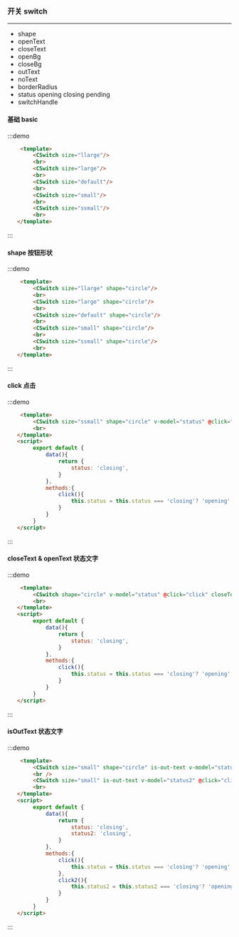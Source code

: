 ### 开关 switch
---
  <ul>
    <li>shape</li>
    <li>openText</li>
    <li>closeText</li>
    <li>openBg</li>
    <li>closeBg</li>
    <li>outText</li>
    <li>noText</li>
    <li>borderRadius</li>
    <li>status  opening closing pending</li>
    <li>switchHandle</li>
  </ul>
  
#### 基础 basic

:::demo
```html
    <template>
        <CSwitch size="llarge"/>
        <br>
        <CSwitch size="large"/>
        <br>
        <CSwitch size="default"/>
        <br>
        <CSwitch size="small"/>
        <br>
        <CSwitch size="ssmall"/>
        <br>
   </template>
```
:::



#### shape 按钮形状

:::demo
```html
    <template>
        <CSwitch size="llarge" shape="circle"/>
        <br>
        <CSwitch size="large" shape="circle"/>
        <br>
        <CSwitch size="default" shape="circle"/>
        <br>
        <CSwitch size="small" shape="circle"/>
        <br>
        <CSwitch size="ssmall" shape="circle"/>
        <br>
   </template>
```
:::

#### click 点击

:::demo
```html
    <template>
        <CSwitch size="ssmall" shape="circle" v-model="status" @click="click"/>
        <br>
   </template>
   <script>
        export default {
            data(){
                return {
                    status: 'closing',
                }
            },
            methods:{
                click(){
                    this.status = this.status === 'closing'? 'opening':'closing';
                }
            }
        }
   </script>
```
:::

#### closeText & openText 状态文字

:::demo
```html
    <template>
        <CSwitch shape="circle" v-model="status" @click="click" closeText="关闭" openText="开启" />
        <br>
   </template>
   <script>
        export default {
            data(){
                return {
                    status: 'closing',
                }
            },
            methods:{
                click(){
                    this.status = this.status === 'closing'? 'opening':'closing';
                }
            }
        }
   </script>
```
:::


#### isOutText 状态文字

:::demo
```html
    <template>
        <CSwitch size="small" shape="circle" is-out-text v-model="status" @click="click" closeText="关闭" openText="开启" />
        <br />
        <CSwitch size="small" is-out-text v-model="status2" @click="click2" closeText="关闭" openText="开启" />
        <br>
   </template>
   <script>
        export default {
            data(){
                return {
                    status: 'closing',
                    status2: 'closing',
                }
            },
            methods:{
                click(){
                    this.status = this.status === 'closing'? 'opening':'closing';
                },
                click2(){
                    this.status2 = this.status2 === 'closing'? 'opening':'closing';
                }
            }
        }
   </script>
```
:::
